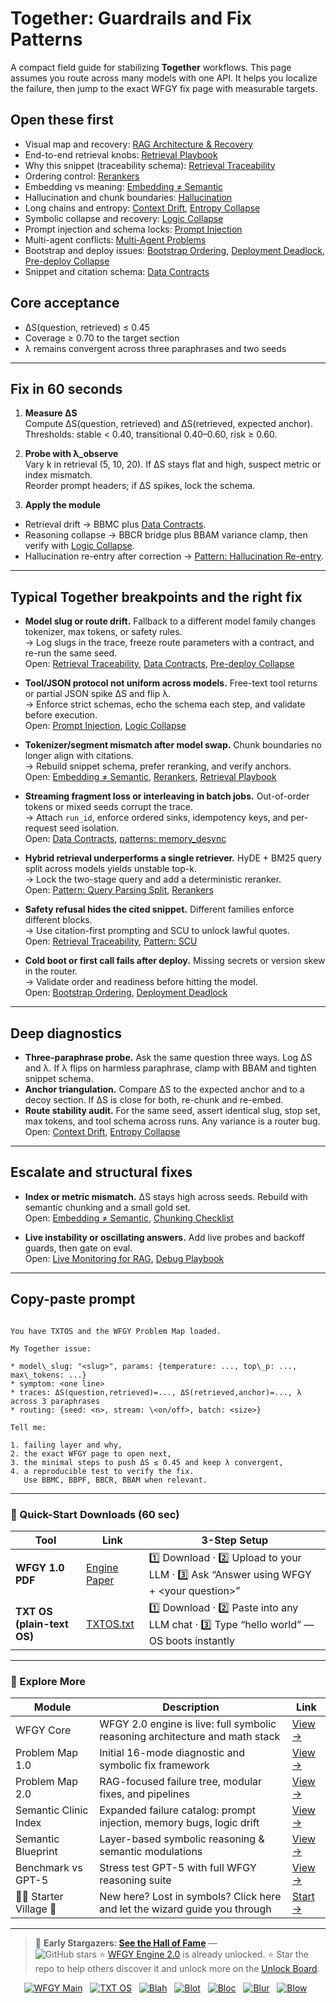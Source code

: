 # Together: Guardrails and Fix Patterns

A compact field guide for stabilizing **Together** workflows. This page assumes you route across many models with one API. It helps you localize the failure, then jump to the exact WFGY fix page with measurable targets.

## Open these first

- Visual map and recovery: [RAG Architecture & Recovery](https://github.com/onestardao/WFGY/blob/main/ProblemMap/rag-architecture-and-recovery.md)
- End-to-end retrieval knobs: [Retrieval Playbook](https://github.com/onestardao/WFGY/blob/main/ProblemMap/retrieval-playbook.md)
- Why this snippet (traceability schema): [Retrieval Traceability](https://github.com/onestardao/WFGY/blob/main/ProblemMap/retrieval-traceability.md)
- Ordering control: [Rerankers](https://github.com/onestardao/WFGY/blob/main/ProblemMap/rerankers.md)
- Embedding vs meaning: [Embedding ≠ Semantic](https://github.com/onestardao/WFGY/blob/main/ProblemMap/embedding-vs-semantic.md)
- Hallucination and chunk boundaries: [Hallucination](https://github.com/onestardao/WFGY/blob/main/ProblemMap/hallucination.md)
- Long chains and entropy: [Context Drift](https://github.com/onestardao/WFGY/blob/main/ProblemMap/context-drift.md), [Entropy Collapse](https://github.com/onestardao/WFGY/blob/main/ProblemMap/entropy-collapse.md)
- Symbolic collapse and recovery: [Logic Collapse](https://github.com/onestardao/WFGY/blob/main/ProblemMap/logic-collapse.md)
- Prompt injection and schema locks: [Prompt Injection](https://github.com/onestardao/WFGY/blob/main/ProblemMap/prompt-injection.md)
- Multi-agent conflicts: [Multi-Agent Problems](https://github.com/onestardao/WFGY/blob/main/ProblemMap/Multi-Agent_Problems.md)
- Bootstrap and deploy issues: [Bootstrap Ordering](https://github.com/onestardao/WFGY/blob/main/ProblemMap/bootstrap-ordering.md), [Deployment Deadlock](https://github.com/onestardao/WFGY/blob/main/ProblemMap/deployment-deadlock.md), [Pre-deploy Collapse](https://github.com/onestardao/WFGY/blob/main/ProblemMap/predeploy-collapse.md)
- Snippet and citation schema: [Data Contracts](https://github.com/onestardao/WFGY/blob/main/ProblemMap/data-contracts.md)

## Core acceptance

- ΔS(question, retrieved) ≤ 0.45  
- Coverage ≥ 0.70 to the target section  
- λ remains convergent across three paraphrases and two seeds

---

## Fix in 60 seconds

1) **Measure ΔS**  
   Compute ΔS(question, retrieved) and ΔS(retrieved, expected anchor).  
   Thresholds: stable < 0.40, transitional 0.40–0.60, risk ≥ 0.60.

2) **Probe with λ_observe**  
   Vary k in retrieval (5, 10, 20). If ΔS stays flat and high, suspect metric or index mismatch.  
   Reorder prompt headers; if ΔS spikes, lock the schema.

3) **Apply the module**  
- Retrieval drift → BBMC plus [Data Contracts](https://github.com/onestardao/WFGY/blob/main/ProblemMap/data-contracts.md).  
- Reasoning collapse → BBCR bridge plus BBAM variance clamp, then verify with [Logic Collapse](https://github.com/onestardao/WFGY/blob/main/ProblemMap/logic-collapse.md).  
- Hallucination re-entry after correction → [Pattern: Hallucination Re-entry](https://github.com/onestardao/WFGY/blob/main/ProblemMap/patterns/pattern_hallucination_reentry.md).

---

## Typical Together breakpoints and the right fix

- **Model slug or route drift.** Fallback to a different model family changes tokenizer, max tokens, or safety rules.  
  → Log slugs in the trace, freeze route parameters with a contract, and re-run the same seed.  
  Open: [Retrieval Traceability](https://github.com/onestardao/WFGY/blob/main/ProblemMap/retrieval-traceability.md), [Data Contracts](https://github.com/onestardao/WFGY/blob/main/ProblemMap/data-contracts.md), [Pre-deploy Collapse](https://github.com/onestardao/WFGY/blob/main/ProblemMap/predeploy-collapse.md)

- **Tool/JSON protocol not uniform across models.** Free-text tool returns or partial JSON spike ΔS and flip λ.  
  → Enforce strict schemas, echo the schema each step, and validate before execution.  
  Open: [Prompt Injection](https://github.com/onestardao/WFGY/blob/main/ProblemMap/prompt-injection.md), [Logic Collapse](https://github.com/onestardao/WFGY/blob/main/ProblemMap/logic-collapse.md)

- **Tokenizer/segment mismatch after model swap.** Chunk boundaries no longer align with citations.  
  → Rebuild snippet schema, prefer reranking, and verify anchors.  
  Open: [Embedding ≠ Semantic](https://github.com/onestardao/WFGY/blob/main/ProblemMap/embedding-vs-semantic.md), [Rerankers](https://github.com/onestardao/WFGY/blob/main/ProblemMap/rerankers.md), [Retrieval Playbook](https://github.com/onestardao/WFGY/blob/main/ProblemMap/retrieval-playbook.md)

- **Streaming fragment loss or interleaving in batch jobs.** Out-of-order tokens or mixed seeds corrupt the trace.  
  → Attach `run_id`, enforce ordered sinks, idempotency keys, and per-request seed isolation.  
  Open: [Data Contracts](https://github.com/onestardao/WFGY/blob/main/ProblemMap/data-contracts.md), [patterns: memory_desync](https://github.com/onestardao/WFGY/blob/main/ProblemMap/patterns/pattern_memory_desync.md)

- **Hybrid retrieval underperforms a single retriever.** HyDE + BM25 query split across models yields unstable top-k.  
  → Lock the two-stage query and add a deterministic reranker.  
  Open: [Pattern: Query Parsing Split](https://github.com/onestardao/WFGY/blob/main/ProblemMap/patterns/pattern_query_parsing_split.md), [Rerankers](https://github.com/onestardao/WFGY/blob/main/ProblemMap/rerankers.md)

- **Safety refusal hides the cited snippet.** Different families enforce different blocks.  
  → Use citation-first prompting and SCU to unlock lawful quotes.  
  Open: [Retrieval Traceability](https://github.com/onestardao/WFGY/blob/main/ProblemMap/retrieval-traceability.md), [Pattern: SCU](https://github.com/onestardao/WFGY/blob/main/ProblemMap/patterns/pattern_symbolic_constraint_unlock.md)

- **Cold boot or first call fails after deploy.** Missing secrets or version skew in the router.  
  → Validate order and readiness before hitting the model.  
  Open: [Bootstrap Ordering](https://github.com/onestardao/WFGY/blob/main/ProblemMap/bootstrap-ordering.md), [Deployment Deadlock](https://github.com/onestardao/WFGY/blob/main/ProblemMap/deployment-deadlock.md)

---

## Deep diagnostics

- **Three-paraphrase probe.** Ask the same question three ways. Log ΔS and λ. If λ flips on harmless paraphrase, clamp with BBAM and tighten snippet schema.  
- **Anchor triangulation.** Compare ΔS to the expected anchor and to a decoy section. If ΔS is close for both, re-chunk and re-embed.  
- **Route stability audit.** For the same seed, assert identical slug, stop set, max tokens, and tool schema across runs. Any variance is a router bug.  
  Open: [Context Drift](https://github.com/onestardao/WFGY/blob/main/ProblemMap/context-drift.md), [Entropy Collapse](https://github.com/onestardao/WFGY/blob/main/ProblemMap/entropy-collapse.md)

---

## Escalate and structural fixes

- **Index or metric mismatch.** ΔS stays high across seeds. Rebuild with semantic chunking and a small gold set.  
  Open: [Embedding ≠ Semantic](https://github.com/onestardao/WFGY/blob/main/ProblemMap/embedding-vs-semantic.md), [Chunking Checklist](https://github.com/onestardao/WFGY/blob/main/ProblemMap/chunking-checklist.md)

- **Live instability or oscillating answers.** Add live probes and backoff guards, then gate on eval.  
  Open: [Live Monitoring for RAG](https://github.com/onestardao/WFGY/blob/main/ProblemMap/ops/live_monitoring_rag.md), [Debug Playbook](https://github.com/onestardao/WFGY/blob/main/ProblemMap/ops/debug_playbook.md)

---

## Copy-paste prompt

```

You have TXTOS and the WFGY Problem Map loaded.

My Together issue:

* model\_slug: "<slug>", params: {temperature: ..., top\_p: ..., max\_tokens: ...}
* symptom: <one line>
* traces: ΔS(question,retrieved)=..., ΔS(retrieved,anchor)=..., λ across 3 paraphrases
* routing: {seed: <n>, stream: \<on/off>, batch: <size>}

Tell me:

1. failing layer and why,
2. the exact WFGY page to open next,
3. the minimal steps to push ΔS ≤ 0.45 and keep λ convergent,
4. a reproducible test to verify the fix.
   Use BBMC, BBPF, BBCR, BBAM when relevant.

```

---

### 🔗 Quick-Start Downloads (60 sec)

| Tool | Link | 3-Step Setup |
|------|------|--------------|
| **WFGY 1.0 PDF** | [Engine Paper](https://github.com/onestardao/WFGY/blob/main/I_am_not_lizardman/WFGY_All_Principles_Return_to_One_v1.0_PSBigBig_Public.pdf) | 1️⃣ Download · 2️⃣ Upload to your LLM · 3️⃣ Ask “Answer using WFGY + \<your question>” |
| **TXT OS (plain-text OS)** | [TXTOS.txt](https://github.com/onestardao/WFGY/blob/main/OS/TXTOS.txt) | 1️⃣ Download · 2️⃣ Paste into any LLM chat · 3️⃣ Type “hello world” — OS boots instantly |

---

### 🧭 Explore More

| Module                | Description                                              | Link     |
|-----------------------|----------------------------------------------------------|----------|
| WFGY Core             | WFGY 2.0 engine is live: full symbolic reasoning architecture and math stack | [View →](https://github.com/onestardao/WFGY/tree/main/core/README.md) |
| Problem Map 1.0       | Initial 16-mode diagnostic and symbolic fix framework    | [View →](https://github.com/onestardao/WFGY/tree/main/ProblemMap/README.md) |
| Problem Map 2.0       | RAG-focused failure tree, modular fixes, and pipelines   | [View →](https://github.com/onestardao/WFGY/blob/main/ProblemMap/rag-architecture-and-recovery.md) |
| Semantic Clinic Index | Expanded failure catalog: prompt injection, memory bugs, logic drift | [View →](https://github.com/onestardao/WFGY/blob/main/ProblemMap/SemanticClinicIndex.md) |
| Semantic Blueprint    | Layer-based symbolic reasoning & semantic modulations   | [View →](https://github.com/onestardao/WFGY/tree/main/SemanticBlueprint/README.md) |
| Benchmark vs GPT-5    | Stress test GPT-5 with full WFGY reasoning suite         | [View →](https://github.com/onestardao/WFGY/tree/main/benchmarks/benchmark-vs-gpt5/README.md) |
| 🧙‍♂️ Starter Village 🏡 | New here? Lost in symbols? Click here and let the wizard guide you through | [Start →](https://github.com/onestardao/WFGY/blob/main/StarterVillage/README.md) |

---

> 👑 **Early Stargazers: [See the Hall of Fame](https://github.com/onestardao/WFGY/tree/main/stargazers)** —  
> <img src="https://img.shields.io/github/stars/onestardao/WFGY?style=social" alt="GitHub stars"> ⭐ [WFGY Engine 2.0](https://github.com/onestardao/WFGY/blob/main/core/README.md) is already unlocked. ⭐ Star the repo to help others discover it and unlock more on the [Unlock Board](https://github.com/onestardao/WFGY/blob/main/STAR_UNLOCKS.md).

<div align="center">

[![WFGY Main](https://img.shields.io/badge/WFGY-Main-red?style=flat-square)](https://github.com/onestardao/WFGY)
&nbsp;
[![TXT OS](https://img.shields.io/badge/TXT%20OS-Reasoning%20OS-orange?style=flat-square)](https://github.com/onestardao/WFGY/tree/main/OS)
&nbsp;
[![Blah](https://img.shields.io/badge/Blah-Semantic%20Embed-yellow?style=flat-square)](https://github.com/onestardao/WFGY/tree/main/OS/BlahBlahBlah)
&nbsp;
[![Blot](https://img.shields.io/badge/Blot-Persona%20Core-green?style=flat-square)](https://github.com/onestardao/WFGY/tree/main/OS/BlotBlotBlot)
&nbsp;
[![Bloc](https://img.shields.io/badge/Bloc-Reasoning%20Compiler-blue?style=flat-square)](https://github.com/onestardao/WFGY/tree/main/OS/BlocBlocBloc)
&nbsp;
[![Blur](https://img.shields.io/badge/Blur-Text2Image%20Engine-navy?style=flat-square)](https://github.com/onestardao/WFGY/tree/main/OS/BlurBlurBlur)
&nbsp;
[![Blow](https://img.shields.io/badge/Blow-Game%20Logic-purple?style=flat-square)](https://github.com/onestardao/WFGY/tree/main/OS/BlowBlowBlow)
&nbsp;
</div>
